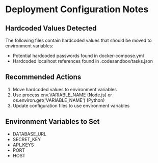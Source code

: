 # Deployment Configuration Notes

## Hardcoded Values Detected
The following files contain hardcoded values that should be moved to environment variables:

- Potential hardcoded passwords found in docker-compose.yml
- Hardcoded localhost references found in .codesandbox/tasks.json

## Recommended Actions
1. Move hardcoded values to environment variables
2. Use process.env.VARIABLE_NAME (Node.js) or os.environ.get('VARIABLE_NAME') (Python)
3. Update configuration files to use environment variables

## Environment Variables to Set
- DATABASE_URL
- SECRET_KEY
- API_KEYS
- PORT
- HOST
